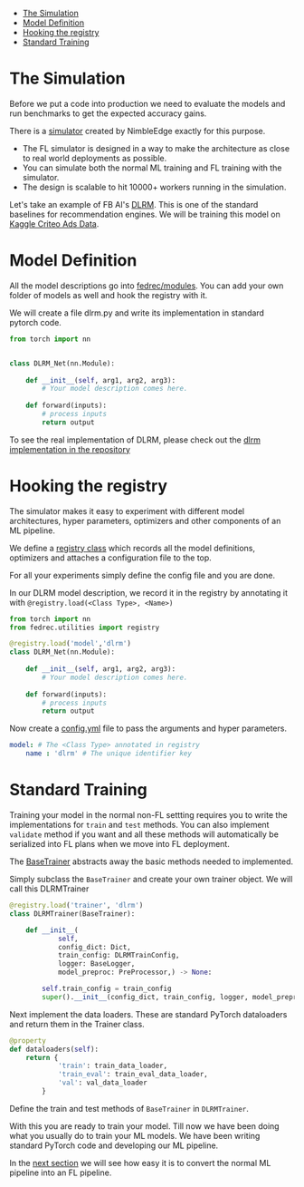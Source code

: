 
- [The Simulation](#the-simulation)
- [Model Definition](#model-definition)
- [Hooking the registry](#hooking-the-registry)
- [Standard Training](#standard-training)

# The Simulation

Before we put a code into production we need to evaluate the models and run benchmarks to get the expected accuracy gains.

There is a [simulator](https://github.com/NimbleEdge/RecoEdge) created by NimbleEdge exactly for this purpose. 

- The FL simulator is designed in a way to make the architecture as close to real world deployments as possible.
- You can simulate both the normal ML training and FL training with the simulator.
- The design is scalable to hit 10000+ workers running in the simulation.

Let's take an example of FB AI's [DLRM](https://arxiv.org/abs/1906.00091). This is one of the standard baselines for recommendation engines. We will be training this model on [Kaggle Criteo Ads Data](https://www.kaggle.com/c/criteo-display-ad-challenge). 


# Model Definition
All the model descriptions go into [fedrec/modules](https://github.com/NimbleEdge/RecoEdge/tree/main/fedrec/modules). You can add your own folder of models as well and hook the registry with it.

We will create a file dlrm.py and write its implementation in standard pytorch code.

```python
from torch import nn


class DLRM_Net(nn.Module):
    
    def __init__(self, arg1, arg2, arg3):
        # Your model description comes here.
    
    def forward(inputs):
        # process inputs
        return output 
```

To see the real implementation of DLRM, please check out the [dlrm implementation in the repository](../fedrec/modules/dlrm.py)

# Hooking the registry
The simulator makes it easy to experiment with different model architectures, hyper parameters, optimizers and other components of an ML pipeline.

We define a [registry class](../fedrec/utilities/registry.py) which records all the model definitions, optimizers and attaches a configuration file to the top.

For all your experiments simply define the config file and you are done.

In our DLRM model description, we record it in the registry by annotating it with `@registry.load(<Class Type>, <Name>)`

```python
from torch import nn
from fedrec.utilities import registry

@registry.load('model','dlrm')
class DLRM_Net(nn.Module):
    
    def __init__(self, arg1, arg2, arg3):
        # Your model description comes here.
    
    def forward(inputs):
        # process inputs
        return output 

```

Now create a [config.yml](../configs/dlrm.yml) file to pass the arguments and hyper parameters. 

```yaml
model: # The <Class Type> annotated in registry
    name : 'dlrm' # The unique identifier key 
```

# Standard Training

Training your model in the normal non-FL settting requires you to write the implementations for `train` and `test` methods. You can also implement `validate` method if you want and all these methods will automatically be serialized into FL plans when we move into FL deployment.

The [BaseTrainer](../fedrec/trainers/base_trainer.py) abstracts away the basic methods needed to implemented. 

Simply subclass the `BaseTrainer` and create your own trainer object. We will call this DLRMTrainer

```python
@registry.load('trainer', 'dlrm')
class DLRMTrainer(BaseTrainer):

    def __init__(
            self,
            config_dict: Dict,
            train_config: DLRMTrainConfig,
            logger: BaseLogger, 
            model_preproc: PreProcessor,) -> None:

        self.train_config = train_config
        super().__init__(config_dict, train_config, logger, model_preproc)

```

Next implement the data loaders. These are standard PyTorch dataloaders and return them in the Trainer class.

```python
@property
def dataloaders(self):
    return {
            'train': train_data_loader,
            'train_eval': train_eval_data_loader,
            'val': val_data_loader
        }

```

Define the train and test methods of `BaseTrainer` in `DLRMTrainer`.

With this you are ready to train your model. Till now we have been doing what you usually do to train your ML models. We have been writing standard PyTorch code and developing our ML pipeline.

In the [next section](./simulating_fl_cycle.md) we will see how easy it is to convert the normal ML pipeline into an FL pipeline.

